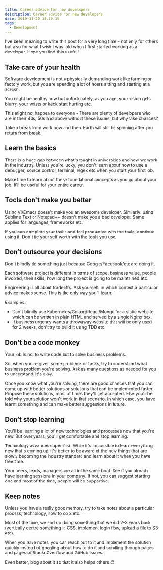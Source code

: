 ```yaml
---
title: Career advice for new developers
description: Career advice for new developers
date: 2019-11-30 19:29:19
tags:
  - Development
---
```


I've been meaning to write this post for a very long time - not only for others but also for what I wish I was told when I first started working as a developer. Hope you find this useful!

## Take care of your health

Software development is not a physically demanding work like farming or factory work, but you are spending a lot of hours sitting and starting at a screen.

You might be healthy now but unfortunately, as you age, your vision gets blurry, your wrists or back start hurting etc.

This might not happen to everyone - There are plenty of developers who are in their 40s, 50s and above without these issues, but why take chances?

Take a break from work now and then. Earth will still be spinning after you return from break.

## Learn the basics

There is a huge gap between what's taught in universities and how we work in the industry. Unless you're lucky, you don't learn about how to use a debugger, source control, terminal, regex etc when you start your first job.

Make time to learn about these foundational concepts as you go about your job. It'll be useful for your entire career.

## Tools don't make you better

Using Vi/Emacs doesn't make you an awesome developer. Similarly, using Sublime Text or Notepad++ doesn't make you a bad developer. Same applies for languages, frameworks etc.

If you can complete your tasks and feel productive with the tools, continue using it. Don't tie your self worth with the tools you use.

## Don’t outsource your decisions

Don't blindly do something just because Google/Facebook/etc are doing it.

Each software project is different in terms of scope, business value, people involved, their skills, how long the project is going to be maintained etc.

Engineering is all about tradeoffs. Ask yourself: in which context a particular advice makes sense. This is the only way you'll learn.

Examples:

- Don't blindly use Kubernetes/Golang/React/Mongo for a static website which can be written in plain HTML and served by a single Nginx box.
- If business urgently wants a throwaway website that will be only used for 2 weeks, don't try to build it using TDD etc

## Don't be a code monkey

Your job is not to write code but to solve business problems.

So, when you're given some problems or tasks, try to understand what business problem you're solving. Ask as many questions as needed for you to understand. It's okay.

Once you know what you're solving, there are good chances that you can come up with better solutions or solutions that can be implemented faster. Propose these solutions, most of times they'll get accepted. Else you'll be told why your solution won't work in that scenario. In which case, you have learnt something and can make better suggestions in future.

## Don’t stop learning

You'll be learning a lot of new technologies and processes now that you're new. But over years, you'll get comfortable and stop learning.

Technology advances super fast. While it's impossible to learn everything new that's coming up, it's better to be aware of the new things that are slowly becoming the industry standard and learn about it when you have free time.

Your peers, leads, managers are all in the same boat. See if you already have learning sessions in your company. If not, you can suggest starting one and most of the time, people will be supportive.

## Keep notes

Unless you have a really good memory, try to take notes about a particular process, technology, how to do x etc.

Most of the time, we end up doing something that we did 2-3 years back (vertically centre something in CSS, implement login flow, upload a file to S3 etc).

When you have notes, you can reach out to it and implement the solution quickly instead of googling about how to do it and scrolling through pages and pages of StacknOverflow and GitHub issues.

Even better, blog about it so that it also helps others 😊
